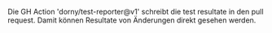 Die GH Action 'dorny/test-reporter@v1' schreibt die test resultate in den pull request. Damit können Resultate von Änderungen direkt gesehen werden.
